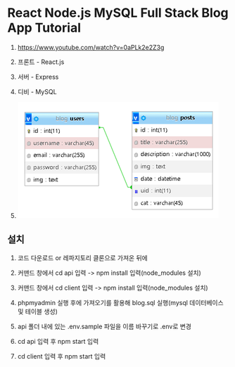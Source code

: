 # React Node.js MySQL Full Stack Blog App Tutorial

1. <https://www.youtube.com/watch?v=0aPLk2e2Z3g>

2. 프론트 - React.js

3. 서버 - Express

4. 디비 - MySQL

5. ![캡쳐](screenshot.png)

## 설치

1. 코드 다운로드 or 레파지토리 클론으로 가져온 뒤에

2. 커맨드 창에서 cd api 입력 -> npm install 입력(node_modules 설치)

3. 커맨드 창에서 cd client 입력 -> npm install 입력(node_modules 설치)

4. phpmyadmin 실행 후에 가져오기를 활용해 blog.sql 실행(mysql 데이터베이스 및 테이블 생성)

5. api 폴더 내에 있는 .env.sample 파일을 이름 바꾸기로 .env로 변경

6. cd api 입력 후 npm start 입력

7. cd client 입력 후 npm start 입력
